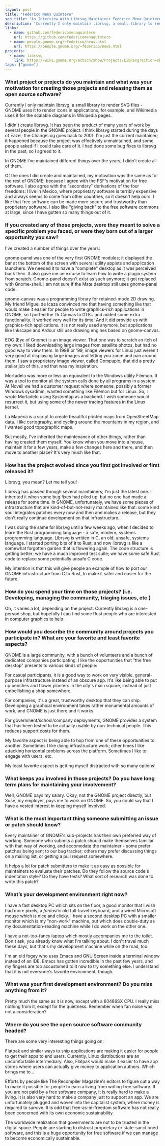 ```yaml
---
layout: post
title: "Federico Mena Quintero"
seo_title: "An Interview With Librsvg Maintainer Federico Mena Quintero"
description: "Currently I only maintain librsvg, a small library to render SVG files - GNOME uses it to render icons in applications, for example, and Wikimedia uses it for the scalable diagrams in Wikipedia pages."
links:
  - name: github.com/federicomenaquintero
    url: https://github.com/federicomenaquintero
  - name: people.gnome.org/~federico/news.html
    url: https://people.gnome.org/~federico/news.html
projects:
  - name: librsvg
    link: https://wiki.gnome.org/action/show/Projects/LibRsvg?action=show&redirect=LibRsvg
tags: ["gnome"]
---
```



### What project or projects do you maintain and what was your motivation for creating those projects and releasing them as open source software?

Currently I only maintain librsvg, a small library to render SVG files - GNOME
uses it to render icons in applications, for example, and Wikimedia uses it for
the scalable diagrams in Wikipedia pages.

I didn't create librsvg.  It has been the product of many years of work
by several people in the GNOME project.  I think librsvg started
during the days of Eazel; the ChangeLog goes back to 2001.  I'm just
the current maintainer; it happened because the project was effectively
unmaintained, and some people asked if I could take care of it.  I had
done some bug fixes to librsvg in the past, so I agreed to it.

In GNOME I've maintained different things over the years; I didn't
create all of them.

Of the ones I did create and maintained, my motivation was the same as
for the rest of GNOME:  because I agree with the FSF's motivation for
free software.  I also agree with the "secondary" derivations of the
four freedoms:  I live in Mexico, where proprietary software is
terribly expensive and always seems to come from other countries, so it
doesn't help ours.  I like that free software can be made more secure
and trustworthy than proprietary software.  I also like "giving back"
to the free software commons at large, since I have gotten so many
things out of it.

### If you created any of those projects, were they meant to solve a specific problem you faced, or were they born out of a larger opportunity you saw?

I've created a number of things over the years:

gnome-panel was one of the very first GNOME modules; it displayed the
bar at the bottom of the screen with several utility applets and
application launchers.  We needed it to have a "complete" desktop as it
was perceived back then.  It also gave me an excuse to learn how to
write a plugin system from scratch.  Gnome-panel doesn't exist as such
anymore; it got replaced with Gnome-shell.  I am not sure if the Mate
desktop still uses gnome-panel code.

gnome-canvas was a programming library for retained-mode 2D drawing.
My friend Miguel de Icaza convinced me that having something like that
would make it easier for people to write graphics-rich applications in
GNOME, so I ported the Tk Canvas to GTK+ and added some extra
functionality.  It worked very well for its time!  And it did provide
us with graphics-rich applications.  It is not really used anymore, but
applications like Inkscape and Ardour still use drawing engines based
on gnome-canvas.

EOG (Eye of Gnome) is an image viewer.  That one was to scratch an
itch of my own:  I liked downloading large images from satellite
photos, but had no good way to view them.  In 1998 or '99, image
viewers for Linux just weren't very good at displaying large images and
letting you zoom and pan around them.  I saw a proprietary image
viewer, called Compupic, that did a pretty stellar job of this, and
that was my inspiration.

Mortadelo was more or less an equivalent to the Windows utility
Filemon.  It was a tool to monitor all the system calls done by all
programs in a system.  At Novell we had a customer request where
someone, possibly a former Windows sysadmin, wanted something like
Filemon but for Linux.  So, I wrote Mortadelo using Systemtap as a
backend.  I wish someone would resurrect it, but using some of the
newer tracing features in the Linux kernel.

La Mapería is a script to create beautiful printed maps from
OpenStreetMap data.  I like cartography, and cycling around the
mountains in my region, and I wanted good topographic maps.

But mostly, I've inherited the maintenance of other things, rather than
having created them myself.  You know when you move into a house,
maintain it for a few years, make a few changes here and there, and
then move to another place?  It's very much like that.

### How has the project evolved since you first got involved or first released it?

Librsvg, you mean?  Let me tell you!

Librsvg has passed through several maintainers; I'm just the latest
one.  I inherited it when some bug fixes had piled up, but no one had
made a release for some time.  In GNOME, unfortunately, we have some
pieces of infrastructure that are kind-of-but-not-really maintained
like that:  some kind soul integrates patches every now and then and
makes a release, but they don't really continue development on that
infrastructure.

I was doing the same for librsvg until a few weeks ago, when I decided
to learn the Rust programming language - a safe, modern, systems
programming language.  Librsvg is written in C, an old, unsafe, systems
language.  I started porting bits of it to Rust, and now librsvg is
like a somewhat forgotten garden that is flowering again.  The code
structure is getting better; we have a much improved test suite; we
have some safe Rust code to replace some potentially unsafe C code.

My intention is that this will give people an example of how to port
our GNOME infrastructure from C to Rust, to make it safer and easier
for the future.

### How do you spend your time on those projects? (i.e. Developing, managing the community, triaging issues, etc.)

Oh, it varies a lot, depending on the project.  Currently librsvg is a
one-person shop, but hopefully I can find some Rust people who are
interested in computer graphics to help

### How would you describe the community around projects you participate in? What are your favorite and least favorite aspects?

GNOME is a large community, with a bunch of volunteers and a bunch of
dedicated companies participating.  I like the opportunities that "the
free desktop" presents to various kinds of people:

For casual participants, it is a good way to work on very visible,
general-purpose infrastructure instead of an obscure app.  It's like
being able to put up benches and flower planters in the city's main
square, instead of just embellishing a shop somewhere.

For companies, it's a great, trustworthy desktop that they can ship.
 Developing a graphical environment takes rather monumental amounts of
work, and GNOME is just there and it works.

For government/school/company deployments, GNOME provides a system
that has been tested to be actually usable by non-technical people.
This reduces support costs for them.

My favorite aspect is being able to hop from one of these opportunities
to another.  Sometimes I like doing infrastructure work; other times I
like attacking horizontal problems across the platform.  Sometimes I
like to engage with users, etc.

My least favorite aspect is getting myself distracted with so many
options!

### What keeps you involved in those projects? Do you have long term plans for maintaining your involvement?

Well, GNOME pays my salary.  Okay, not the GNOME project directly, but
Suse, my employer, pays me to work on GNOME.  So, you could say that I
have a vested interest in keeping myself involved.

### What is the most important thing someone submitting an issue or patch should know?

Every maintainer of GNOME's sub-projects has their own preferred way of
working.  Someone who submits a patch should make themselves familiar
with that way of working, and accomodate the maintainer - some prefer
patches being sent to our bug tracker; others may prefer discussing
things on a mailing list, or getting a pull request somewhere.

It helps a lot for patch submitters to make it as easy as possible for
maintainers to evaluate their patches.  Do they follow the source
code's indentation style?  Do they have tests?  What sort of research
was done to write this patch?

### What’s your development environment right now?

I have a fast desktop PC which sits on the floor, a good monitor that I
wish had more pixels, a *fantastic* old full-travel keyboard, and a
wired Microsoft mouse which is nice and clicky.  I have a second
desktop PC with a smaller monitor which is my "non-work" machine, but
which does double-duty as my documentation-reading machine while I do
work on the other one.

I have a not-too-fancy laptop which mostly accompanies me to the
toilet.  Don't ask, you already know what I'm talking about.  I don't
travel much these days, but that's my development machine while on the
road, too.

I'm an old fogey who uses Emacs and GNU Screen inside a terminal window
instead of an IDE.  Emacs has gotten incredible in the past few years,
and my fingers are too accustomed to it now to try something else.  I
understand that it is not everyone's favorite environment, though.

### What was your first development environment? Do you miss anything from it?

Pretty much the same as it is now, except with a 80486SX CPU. I
really miss nothing from it, except for the quietness.  Remember when
fan noise was not a consideration?

### Where do you see the open source software community headed?

There are some very interesting things going on:

Flatpak and similar ways to ship applications are making it easier
for people to get their apps to end users.  Currently, Linux
distributions are an uncomfortable intermediary.  Also, Flatpak would
make it easier to have app stores where users can actually give money
to application authors.  Which brings me to...

Efforts by people like The Recompiler Magazine's editors to figure
out a way to make it possible for people to earn a living from writing
free software.  If you are not paid by a free software company, it is
really hard to make a living.  It is also very hard to make a company
just to support an app.  We are unfortunately plugged and woven into
the capitalist system, where money is required to survive.  It is odd
that free-as-in-freedom software has not really been concerned with its
own economic sustainability.

The worldwide realization that governments are not to be trusted in
the digital space.  People are starting to distrust proprietary or
state-sanctioned software, and this is a huge opportunity for free
software if we can manage to become economically sustainable.
